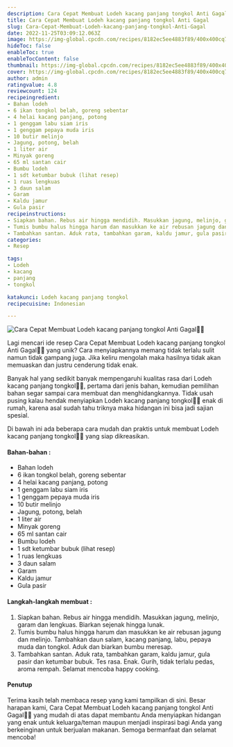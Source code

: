 ```yaml
---
description: Cara Cepat Membuat Lodeh kacang panjang tongkol Anti Gagal"
title: Cara Cepat Membuat Lodeh kacang panjang tongkol Anti Gagal
slug: Cara-Cepat-Membuat-Lodeh-kacang-panjang-tongkol-Anti-Gagal
date: 2022-11-25T03:09:12.063Z
image: https://img-global.cpcdn.com/recipes/8182ec5ee4883f89/400x400cq70/photo.jpg
hideToc: false
enableToc: true
enableTocContent: false
thumbnail: https://img-global.cpcdn.com/recipes/8182ec5ee4883f89/400x400cq70/photo.jpg
cover: https://img-global.cpcdn.com/recipes/8182ec5ee4883f89/400x400cq70/photo.jpg
author: admin
ratingvalue: 4.8
reviewcount: 124
recipeingredient:
- Bahan lodeh
- 6 ikan tongkol belah, goreng sebentar
- 4 helai kacang panjang, potong
- 1 genggam labu siam iris
- 1 genggam pepaya muda iris
- 10 butir melinjo
- Jagung, potong, belah
- 1 liter air
- Minyak goreng
- 65 ml santan cair
- Bumbu lodeh
- 1 sdt ketumbar bubuk (lihat resep)
- 1 ruas lengkuas
- 3 daun salam
- Garam
- Kaldu jamur
- Gula pasir
recipeinstructions:
- Siapkan bahan. Rebus air hingga mendidih. Masukkan jagung, melinjo, garam dan lengkuas. Biarkan sejenak hingga lunak.
- Tumis bumbu halus hingga harum dan masukkan ke air rebusan jagung dan melinjo. Tambahkan daun salam, kacang panjang, labu, pepaya muda dan tongkol. Aduk dan biarkan bumbu meresap.
- Tambahkan santan. Aduk rata, tambahkan garam, kaldu jamur, gula pasir dan ketumbar bubuk. Tes rasa. Enak. Gurih, tidak terlalu pedas, aroma rempah. Selamat mencoba happy cooking.
categories:
- Resep

tags:
- Lodeh
- kacang
- panjang
- tongkol

katakunci: Lodeh kacang panjang tongkol
recipecuisine: Indonesian

---
```


![Cara Cepat Membuat Lodeh kacang panjang tongkol Anti Gagal👩‍🍳](https://img-global.cpcdn.com/recipes/8182ec5ee4883f89/400x400cq70/photo.jpg)

Lagi mencari ide resep Cara Cepat Membuat Lodeh kacang panjang tongkol Anti Gagal👩‍🍳 yang unik? Cara menyiapkannya memang tidak terlalu sulit namun tidak gampang juga. Jika keliru mengolah maka hasilnya tidak akan memuaskan dan justru cenderung tidak enak.

Banyak hal yang sedikit banyak mempengaruhi kualitas rasa dari Lodeh kacang panjang tongkol👩‍🍳, pertama dari jenis bahan, kemudian pemilihan bahan segar sampai cara membuat dan menghidangkannya. Tidak usah pusing kalau hendak menyiapkan Lodeh kacang panjang tongkol👩‍🍳 enak di rumah, karena asal sudah tahu triknya maka hidangan ini bisa jadi sajian spesial.

Di bawah ini ada beberapa cara mudah dan praktis untuk membuat Lodeh kacang panjang tongkol👩‍🍳 yang siap dikreasikan.

<!--inarticleads1-->

#### Bahan-bahan :

- Bahan lodeh
- 6 ikan tongkol belah, goreng sebentar
- 4 helai kacang panjang, potong
- 1 genggam labu siam iris
- 1 genggam pepaya muda iris
- 10 butir melinjo
- Jagung, potong, belah
- 1 liter air
- Minyak goreng
- 65 ml santan cair
- Bumbu lodeh
- 1 sdt ketumbar bubuk (lihat resep)
- 1 ruas lengkuas
- 3 daun salam
- Garam
- Kaldu jamur
- Gula pasir

<!--inarticleads2-->

#### Langkah-langkah membuat :

1. Siapkan bahan. Rebus air hingga mendidih. Masukkan jagung, melinjo, garam dan lengkuas. Biarkan sejenak hingga lunak.
1. Tumis bumbu halus hingga harum dan masukkan ke air rebusan jagung dan melinjo. Tambahkan daun salam, kacang panjang, labu, pepaya muda dan tongkol. Aduk dan biarkan bumbu meresap.
1. Tambahkan santan. Aduk rata, tambahkan garam, kaldu jamur, gula pasir dan ketumbar bubuk. Tes rasa. Enak. Gurih, tidak terlalu pedas, aroma rempah. Selamat mencoba happy cooking.

#### Penutup

Terima kasih telah membaca resep yang kami tampilkan di sini. Besar harapan kami, Cara Cepat Membuat Lodeh kacang panjang tongkol Anti Gagal👩‍🍳 yang mudah di atas dapat membantu Anda menyiapkan hidangan yang enak untuk keluarga/teman maupun menjadi inspirasi bagi Anda yang berkeinginan untuk berjualan makanan. Semoga bermanfaat dan selamat mencoba!